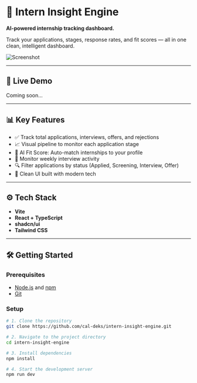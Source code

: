 # 🎯 Intern Insight Engine

**AI-powered internship tracking dashboard.**

Track your applications, stages, response rates, and fit scores — all in one clean, intelligent dashboard.

![Screenshot](https://raw.githubusercontent.com/cal-deks/intern-insight-engine/main/path-to-screenshot.png)

---

## 🔗 Live Demo

Coming soon...

---

## 📊 Key Features

- ✅ Track total applications, interviews, offers, and rejections
- 📈 Visual pipeline to monitor each application stage
- 🤖 AI Fit Score: Auto-match internships to your profile
- 📅 Monitor weekly interview activity
- 🔍 Filter applications by status (Applied, Screening, Interview, Offer)
- 🧠 Clean UI built with modern tech

---

## ⚙️ Tech Stack

- **Vite**
- **React + TypeScript**
- **shadcn/ui**
- **Tailwind CSS**

---

## 🛠️ Getting Started

### Prerequisites

- [Node.js](https://nodejs.org/) and [npm](https://www.npmjs.com/)
- [Git](https://git-scm.com/)

### Setup

```bash
# 1. Clone the repository
git clone https://github.com/cal-deks/intern-insight-engine.git

# 2. Navigate to the project directory
cd intern-insight-engine

# 3. Install dependencies
npm install

# 4. Start the development server
npm run dev
